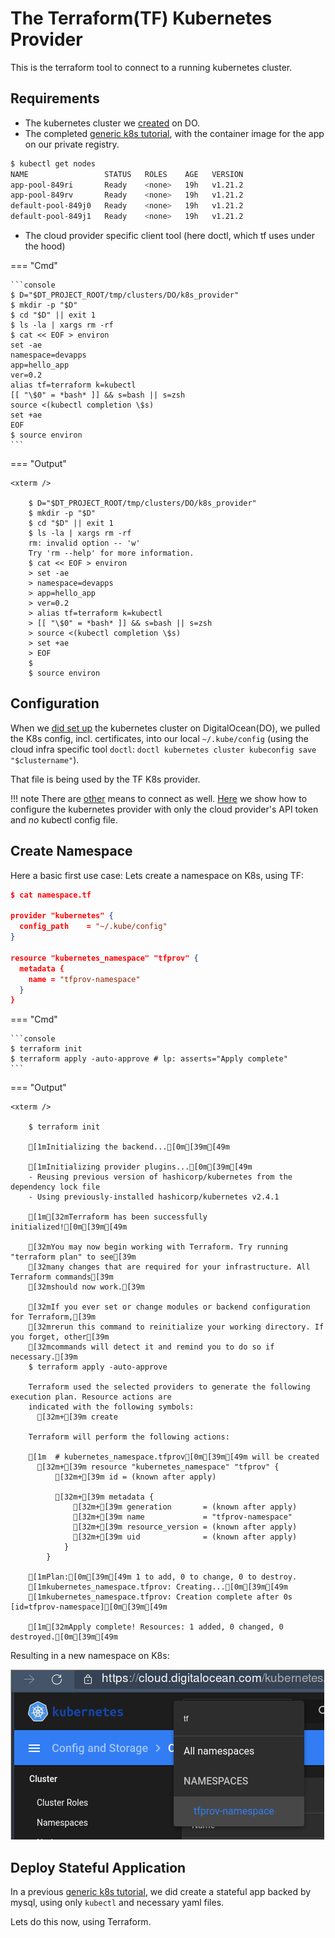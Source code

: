

# The Terraform(TF) Kubernetes Provider

This is the terraform tool to connect to a running kubernetes cluster.


## Requirements

- The kubernetes cluster we [created](../k8s_on_do.md) on DO.
- The completed [generic k8s tutorial](../../../k8s/2_hello_mysql/index.md), with the container
  image for the app on our private registry.

<!-- id: f817b99f0c09753f77bd717193f0623d -->
```bash
$ kubectl get nodes      
NAME                 STATUS   ROLES    AGE   VERSION                                                   
app-pool-849ri       Ready    <none>   19h   v1.21.2                                                   
app-pool-849rv       Ready    <none>   19h   v1.21.2                                                   
default-pool-849j0   Ready    <none>   19h   v1.21.2                                                   
default-pool-849j1   Ready    <none>   19h   v1.21.2
```
<!-- id: f817b99f0c09753f77bd717193f0623d -->

- The cloud provider specific client tool (here doctl, which tf uses under the hood)


<!-- id: 869182556a04ecbbe33d0ea44532fbc5 -->

=== "Cmd"
    
    ```console
    $ D="$DT_PROJECT_ROOT/tmp/clusters/DO/k8s_provider"
    $ mkdir -p "$D"
    $ cd "$D" || exit 1
    $ ls -la | xargs rm -rf
    $ cat << EOF > environ
    set -ae
    namespace=devapps
    app=hello_app
    ver=0.2
    alias tf=terraform k=kubectl
    [[ "\$0" = *bash* ]] && s=bash || s=zsh
    source <(kubectl completion \$s)
    set +ae
    EOF
    $ source environ
    ```

=== "Output"

    
    <xterm />
    
        $ D="$DT_PROJECT_ROOT/tmp/clusters/DO/k8s_provider"
        $ mkdir -p "$D"
        $ cd "$D" || exit 1
        $ ls -la | xargs rm -rf                                   
        rm: invalid option -- 'w'                 
        Try 'rm --help' for more information.
        $ cat << EOF > environ                    
        > set -ae            
        > namespace=devapps  
        > app=hello_app      
        > ver=0.2            
        > alias tf=terraform k=kubectl            
        > [[ "\$0" = *bash* ]] && s=bash || s=zsh 
        > source <(kubectl completion \$s)        
        > set +ae            
        > EOF                
        $ 
        $ source environ
    
    


<!-- id: 869182556a04ecbbe33d0ea44532fbc5 -->

## Configuration

When we [did set up](../k8s_on_do.md) the kubernetes cluster on DigitalOcean(DO), we pulled the K8s
config, incl. certificates, into our local `~/.kube/config` (using the cloud infra specific tool
`doctl`: `doctl kubernetes cluster kubeconfig save "$clustername"`).

That file is being used by the TF K8s provider.

!!! note
    There are [other][tfdoc] means to connect as well. [Here](./do_k8s.md) we show how to configure
    the kubernetes provider with only the cloud provider's API token and *no* kubectl config file.


## Create Namespace

Here a basic first use case: Lets create a namespace on K8s, using TF:

<!-- id: d7e5d184d93122e8d25a884331a36562 -->
```json
$ cat namespace.tf

provider "kubernetes" {
  config_path    = "~/.kube/config"
}

resource "kubernetes_namespace" "tfprov" {
  metadata {
    name = "tfprov-namespace"
  }
}

```
<!-- id: d7e5d184d93122e8d25a884331a36562 -->

<!-- id: 01afa0718be7d20764feea7052fb3219 -->

=== "Cmd"
    
    ```console
    $ terraform init
    $ terraform apply -auto-approve # lp: asserts="Apply complete"
    ```

=== "Output"

    
    <xterm />
    
        $ terraform init         
        
        [1mInitializing the backend...[0m[39m[49m                        
        
        [1mInitializing provider plugins...[0m[39m[49m                   
        - Reusing previous version of hashicorp/kubernetes from the dependency lock file                       
        - Using previously-installed hashicorp/kubernetes v2.4.1                                               
        
        [1m[32mTerraform has been successfully initialized![0m[39m[49m       
        
        [32mYou may now begin working with Terraform. Try running "terraform plan" to see[39m                          
        [32many changes that are required for your infrastructure. All Terraform commands[39m                          
        [32mshould now work.[39m         
        
        [32mIf you ever set or change modules or backend configuration for Terraform,[39m                              
        [32mrerun this command to reinitialize your working directory. If you forget, other[39m                        
        [32mcommands will detect it and remind you to do so if necessary.[39m
        $ terraform apply -auto-approve                                              
        
        Terraform used the selected providers to generate the following execution plan. Resource actions are   
        indicated with the following symbols:              
          [32m+[39m create               
        
        Terraform will perform the following actions:      
        
        [1m  # kubernetes_namespace.tfprov[0m[39m[49m will be created    
          [32m+[39m resource "kubernetes_namespace" "tfprov" {     
              [32m+[39m id = (known after apply)                   
        
              [32m+[39m metadata {       
                  [32m+[39m generation       = (known after apply) 
                  [32m+[39m name             = "tfprov-namespace"  
                  [32m+[39m resource_version = (known after apply) 
                  [32m+[39m uid              = (known after apply) 
                }                
            }                    
        
        [1mPlan:[0m[39m[49m 1 to add, 0 to change, 0 to destroy.         
        [1mkubernetes_namespace.tfprov: Creating...[0m[39m[49m           
        [1mkubernetes_namespace.tfprov: Creation complete after 0s [id=tfprov-namespace][0m[39m[49m                          
        
        [1m[32mApply complete! Resources: 1 added, 0 changed, 0 destroyed.[0m[39m[49m
    
    


<!-- id: 01afa0718be7d20764feea7052fb3219 -->

Resulting in a new namespace on K8s:

[![](./img/ns.png)](./img/ns.png)


## Deploy Stateful Application

In a previous [generic k8s tutorial](../../../k8s/2_hello_mysql/index.md), we did create a stateful
app backed by mysql, using only `kubectl` and necessary yaml files.



Lets do this now, using Terraform.











[tfdoc]: https://registry.terraform.io/providers/hashicorp/kubernetes/latest/docs